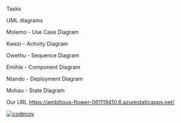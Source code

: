 Tasks



UML diagrams

Molemo - Use Case Diagram

Kwezi - Activity Diagram

Owethu - Sequence Diagram

Emihle - Component Diagram

Ntando - Deployment Diagram

Mohau - State Diagram 

Our URL 
https://ambitious-flower-061119410.6.azurestaticapps.net/


[![codecov](https://codecov.io/gh/marxian-disciple/software_design_project/graph/badge.svg?token=DKP19EEZGU)](https://codecov.io/gh/marxian-disciple/software_design_project)
